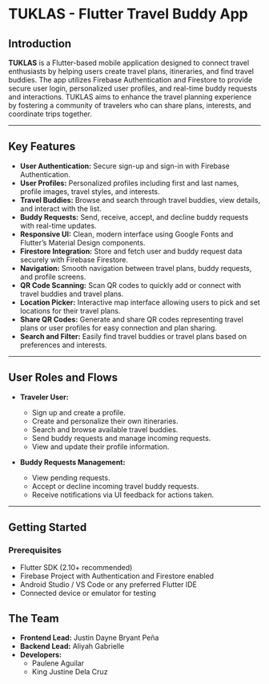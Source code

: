 # TUKLAS - Flutter Travel Buddy App

## Introduction

**TUKLAS** is a Flutter-based mobile application designed to connect travel enthusiasts by helping users create travel plans, itineraries, and find travel buddies. The app utilizes Firebase Authentication and Firestore to provide secure user login, personalized user profiles, and real-time buddy requests and interactions. TUKLAS aims to enhance the travel planning experience by fostering a community of travelers who can share plans, interests, and coordinate trips together.

---

## Key Features

- **User Authentication:** Secure sign-up and sign-in with Firebase Authentication.
- **User Profiles:** Personalized profiles including first and last names, profile images, travel styles, and interests.
- **Travel Buddies:** Browse and search through travel buddies, view details, and interact with the list.
- **Buddy Requests:** Send, receive, accept, and decline buddy requests with real-time updates.
- **Responsive UI:** Clean, modern interface using Google Fonts and Flutter’s Material Design components.
- **Firestore Integration:** Store and fetch user and buddy request data securely with Firebase Firestore.
- **Navigation:** Smooth navigation between travel plans, buddy requests, and profile screens.
- **QR Code Scanning:** Scan QR codes to quickly add or connect with travel buddies and travel plans.
- **Location Picker:** Interactive map interface allowing users to pick and set locations for their travel plans.
- **Share QR Codes:** Generate and share QR codes representing travel plans or user profiles for easy connection and plan sharing.
- **Search and Filter:** Easily find travel buddies or travel plans based on preferences and interests.


---

## User Roles and Flows

- **Traveler User:**
  - Sign up and create a profile.
  - Create and personalize their own itineraries.
  - Search and browse available travel buddies.
  - Send buddy requests and manage incoming requests.
  - View and update their profile information.
  
- **Buddy Requests Management:**
  - View pending requests.
  - Accept or decline incoming travel buddy requests.
  - Receive notifications via UI feedback for actions taken.

---

## Getting Started

### Prerequisites

- Flutter SDK (2.10+ recommended)
- Firebase Project with Authentication and Firestore enabled
- Android Studio / VS Code or any preferred Flutter IDE
- Connected device or emulator for testing

## The Team  
- **Frontend Lead:** Justin Dayne Bryant Peña 
- **Backend Lead:** Aliyah Gabrielle 
- **Developers:**  
  - Paulene Aguilar
  - King Justine Dela Cruz 

